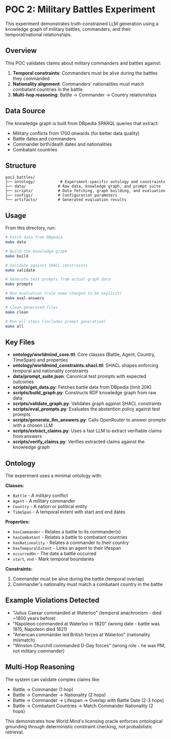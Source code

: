 # POC 2: Military Battles Experiment

This experiment demonstrates truth-constrained LLM generation using a knowledge graph of military battles, commanders, and their temporal/national relationships.

## Overview

This POC validates claims about military commanders and battles against:
1. **Temporal constraints**: Commanders must be alive during the battles they commanded
2. **Nationality alignment**: Commanders' nationalities must match combatant countries in the battle
3. **Multi-hop reasoning**: Battle → Commander → Country relationships

## Data Source

The knowledge graph is built from DBpedia SPARQL queries that extract:
- Military conflicts from 1700 onwards (for better data quality)
- Battle dates and commanders
- Commander birth/death dates and nationalities
- Combatant countries

## Structure

```
poc2_battles/
├── ontology/           # Experiment-specific ontology and constraints
├── data/              # Raw data, knowledge graph, and prompt suite
├── scripts/           # Data fetching, graph building, and evaluation
├── configs/           # Configuration parameters
└── artifacts/         # Generated evaluation results
```

## Usage

From this directory, run:

```bash
# Fetch data from DBpedia
make data

# Build the knowledge graph
make build

# Validate against SHACL constraints
make validate

# Generate test prompts from actual graph data
make prompts

# Run evaluation (rule name changed to be explicit)
make eval-answers

# Clean generated files
make clean

# Run all steps (includes prompt generation)
make all
```

## Key Files

- **ontology/worldmind_core.ttl**: Core classes (Battle, Agent, Country, TimeSpan) and properties
- **ontology/worldmind_constraints.shacl.ttl**: SHACL shapes enforcing temporal and nationality constraints
- **data/prompt_suite.json**: Canonical test prompts with expected outcomes
- **scripts/get_data.py**: Fetches battle data from DBpedia (limit 20K)
- **scripts/build_graph.py**: Constructs RDF knowledge graph from raw data
- **scripts/validate_graph.py**: Validates graph against SHACL constraints
- **scripts/eval_prompts.py**: Evaluates the abstention policy against test prompts
 - **scripts/generate_llm_answers.py**: Calls OpenRouter to answer prompts with a chosen LLM
 - **scripts/extract_claims.py**: Uses a fast LLM to extract verifiable claims from answers
 - **scripts/verify_claims.py**: Verifies extracted claims against the knowledge graph

## Ontology

The experiment uses a minimal ontology with:

**Classes:**
- `Battle` - A military conflict
- `Agent` - A military commander
- `Country` - A nation or political entity
- `TimeSpan` - A temporal extent with start and end dates

**Properties:**
- `hasCommander` - Relates a battle to its commander(s)
- `hasCombatant` - Relates a battle to combatant countries
- `hasNationality` - Relates a commander to their country
- `hasTemporalExtent` - Links an agent to their lifespan
- `occurredOn` - The date a battle occurred
- `start`, `end` - Mark temporal boundaries

**Constraints:**
1. Commander must be alive during the battle (temporal overlap)
2. Commander's nationality must match a combatant country in the battle

## Example Violations Detected

- "Julius Caesar commanded at Waterloo" (temporal anachronism - died ~1800 years before)
- "Napoleon commanded at Waterloo in 1820" (wrong date - battle was 1815, Napoleon died 1821)
- "American commander led British forces at Waterloo" (nationality mismatch)
- "Winston Churchill commanded D-Day forces" (wrong role - he was PM, not military commander)

## Multi-Hop Reasoning

The system can validate complex claims like:
- Battle → Commander (1 hop)
- Battle → Commander → Nationality (2 hops)
- Battle → Commander → Lifespan → Overlap with Battle Date (2-3 hops)
- Battle → Combatant Countries → Match Commander Nationality (2 hops)

This demonstrates how World Mind's licensing oracle enforces ontological grounding through deterministic constraint checking, not probabilistic retrieval.

